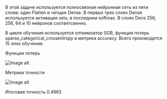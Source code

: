 В этой задаче используется полносвязная нейронная сеть из пяти слоев: один Flatten и четыре Dense. В первых трех слоях Dense используется активация selu, в последнем softmax. В слоях Dens 256, 256, 64 и 10 нейронов соответсвенно. 

В цикле обучения используется оптимизатор SGB, функция потерь sparse_categorical_crossentropy и метрика accuracy. Всего производится 15 эпох обучения.

Функции потерь 

![Image alt](https://github.com/samsdimko/SMOMI/blob/master/Loss.png)

Метрики точности

![Image alt](https://github.com/samsdimko/SMOMI/blob/master/Acc.png)

Итоговая точность 0.4963